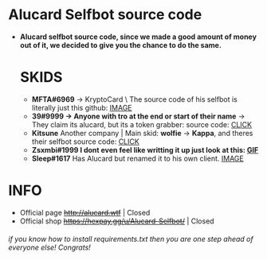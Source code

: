 # Alucard Selfbot source code
  - **Alucard selfbot source code, since we made a good amount of money out of it, we decided to give you the chance to do the same.**

    # SKIDS
      + **MFTA#6969** -> KryptoCard \ The source code of his selfbot is literally just this github: [IMAGE](https://files.sanitary.wtf/h7ga00g1.png)
      + **39#9999 -> Anyone with tro at the end or start of their name** -> They claim its alucard, but its a token grabber: source code: [CLICK](https://hasteb.in/exedadeq.py)
      + **Kitsune** Another company | Main skid: **wolfie** -> **Kappa**, and theres their selfbot source code: [CLICK](https://hastebin.com/uqedaridac.py)
      + **Zsxmbi#1999 I dont even feel like writting it up just look at this: [GIF](https://heroin.is-ne.at/YMimtL.gif)**
      + **Sleep#1617** Has Alucard but renamed it to his own client. [IMAGE](https://media.discordapp.net/attachments/687413883194966061/698807641065127946/unknown.png)
      
# INFO
 - Official page ~~http://alucard.wtf~~ | Closed
 - Official shop ~~https://hexpay.gg/u/Alucard-Selfbot/~~ | Closed

###### if you know how to install requirements.txt then you are one step ahead of everyone else! Congrats!
